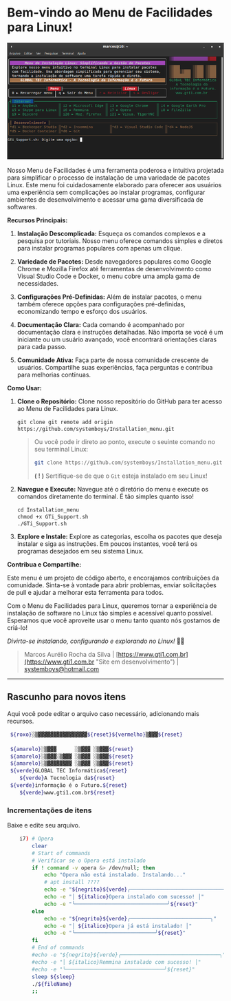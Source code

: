 # **Bem-vindo ao Menu de Facilidades para Linux!**

[![Menu de instalações de pacotes Linux](https://github.com/systemboys/Installation_menu/blob/main/images/Installation_menu.png?raw=true "Menu de instalações de pacotes Linux")](https://github.com/systemboys/Installation_menu/blob/main/images/Installation_menu.png?raw=true "Menu de instalações de pacotes Linux")

Nosso Menu de Facilidades é uma ferramenta poderosa e intuitiva projetada para simplificar o processo de instalação de uma variedade de pacotes Linux. Este menu foi cuidadosamente elaborado para oferecer aos usuários uma experiência sem complicações ao instalar programas, configurar ambientes de desenvolvimento e acessar uma gama diversificada de softwares.

**Recursos Principais:**

1. **Instalação Descomplicada:** Esqueça os comandos complexos e a pesquisa por tutoriais. Nosso menu oferece comandos simples e diretos para instalar programas populares com apenas um clique.

2. **Variedade de Pacotes:** Desde navegadores populares como Google Chrome e Mozilla Firefox até ferramentas de desenvolvimento como Visual Studio Code e Docker, o menu cobre uma ampla gama de necessidades.

3. **Configurações Pré-Definidas:** Além de instalar pacotes, o menu também oferece opções para configurações pré-definidas, economizando tempo e esforço dos usuários.

4. **Documentação Clara:** Cada comando é acompanhado por documentação clara e instruções detalhadas. Não importa se você é um iniciante ou um usuário avançado, você encontrará orientações claras para cada passo.

5. **Comunidade Ativa:** Faça parte de nossa comunidade crescente de usuários. Compartilhe suas experiências, faça perguntas e contribua para melhorias contínuas.

**Como Usar:**

1. **Clone o Repositório:** Clone nosso repositório do GitHub para ter acesso ao Menu de Facilidades para Linux.

   ```
   git clone git remote add origin https://github.com/systemboys/Installation_menu.git
   ```

   > Ou você pode ir direto ao ponto, execute o seuinte comando no seu terminal Linux:
   > ```bash
   > git clone https://github.com/systemboys/Installation_menu.git && cd Installation_menu && chmod +x GTi_Support.sh && ./GTi_Support.sh
   > ```
   > **( ! )** Sertifique-se de que o `Git` esteja instalado em seu Linux!

2. **Navegue e Execute:** Navegue até o diretório do menu e execute os comandos diretamente do terminal. É tão simples quanto isso!

   ```
   cd Installation_menu
   chmod +x GTi_Support.sh
   ./GTi_Support.sh
   ```

3. **Explore e Instale:** Explore as categorias, escolha os pacotes que deseja instalar e siga as instruções. Em poucos instantes, você terá os programas desejados em seu sistema Linux.

**Contribua e Compartilhe:**

Este menu é um projeto de código aberto, e encorajamos contribuições da comunidade. Sinta-se à vontade para abrir problemas, enviar solicitações de pull e ajudar a melhorar esta ferramenta para todos.

Com o Menu de Facilidades para Linux, queremos tornar a experiência de instalação de software no Linux tão simples e acessível quanto possível. Esperamos que você aproveite usar o menu tanto quanto nós gostamos de criá-lo!

*Divirta-se instalando, configurando e explorando no Linux!* 🚀🐧

> Marcos Aurélio Rocha da Silva | [https://www.gti1.com.br](https://www.gti1.com.br "Site em desenvolvimento") | systemboys@hotmail.com

---

## Rascunho para novos itens

Aqui você pode editar o arquivo caso necessário, adicionando mais recursos.

```bash
 ${roxo}░▒▓▓▓▓▓▓▓▓▓▓▓▓▓▓▓▓${reset}${vermelho}▒▓▓▓${reset}

 ${amarelo}░▒▓▓▓      ░▒▓▓▓ ░▒▓▓▓${reset}
 ${amarelo}░▒▓▓▓░▒▓▓▓ ░▒▓▓▓ ░▒▓▓▓${reset}
 ${amarelo}░▒▓▓▓▓▓▓▓▓ ░▒▓▓▓ ░▒▓▓▓${reset}
 ${verde}GLOBAL TEC Informática${reset}
    ${verde}A Tecnologia da${reset}
 ${verde}informação é o Futuro.${reset}
    ${verde}www.gti1.com.br${reset}

```

### Incrementações de itens

Baixe e edite seu arquivo.

```bash
    i7) # Opera
        clear
        # Start of commands
        # Verificar se o Opera está instalado
        if ! command -v opera &> /dev/null; then
            echo "Opera não está instalado. Instalando..."
            # apt install ????
            echo -e "${negrito}${verde}╭──────────────────────────────╮"
            echo -e "│ ${italico}Opera instalado com sucesso! │"
            echo -e "╰──────────────────────────────╯${reset}"
        else
            echo -e "${negrito}${verde}╭──────────────────────────╮"
            echo -e "│ ${italico}Opera já está instalado! │"
            echo -e "╰──────────────────────────╯${reset}"
        fi
        # End of commands
        #echo -e "${negrito}${verde}╭────────────────────────────────╮"
        #echo -e "│ ${italico}Remmina instalado com sucesso! │"
        #echo -e "╰────────────────────────────────╯${reset}"
        sleep ${sleep}
        ./${fileName}
        ;;
```